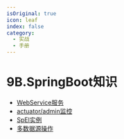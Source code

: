 ```yaml
---
isOriginal: true
icon: leaf
index: false
category:
  - 实战
  - 手册
---
```


# 9B.SpringBoot知识

* [WebService服务](9b1.web-service.md)
* [actuator/admin监控](9b2.actuator-admin.md)
* [SpEl实例](9b3.spel-sample.md)
* [多数据源操作](9b4.multi-datasource.md)
  